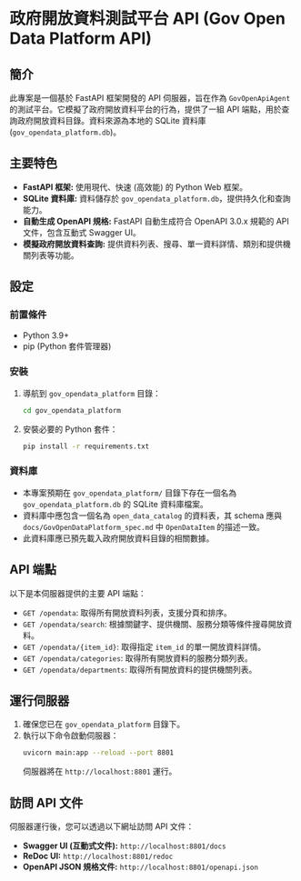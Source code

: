 # 政府開放資料測試平台 API (Gov Open Data Platform API)

## 簡介
此專案是一個基於 FastAPI 框架開發的 API 伺服器，旨在作為 `GovOpenApiAgent` 的測試平台。它模擬了政府開放資料平台的行為，提供了一組 API 端點，用於查詢政府開放資料目錄。資料來源為本地的 SQLite 資料庫 (`gov_opendata_platform.db`)。

## 主要特色
*   **FastAPI 框架:** 使用現代、快速 (高效能) 的 Python Web 框架。
*   **SQLite 資料庫:** 資料儲存於 `gov_opendata_platform.db`，提供持久化和查詢能力。
*   **自動生成 OpenAPI 規格:** FastAPI 自動生成符合 OpenAPI 3.0.x 規範的 API 文件，包含互動式 Swagger UI。
*   **模擬政府開放資料查詢:** 提供資料列表、搜尋、單一資料詳情、類別和提供機關列表等功能。

## 設定

### 前置條件
*   Python 3.9+
*   pip (Python 套件管理器)

### 安裝
1.  導航到 `gov_opendata_platform` 目錄：
    ```bash
    cd gov_opendata_platform
    ```
2.  安裝必要的 Python 套件：
    ```bash
    pip install -r requirements.txt
    ```

### 資料庫
*   本專案預期在 `gov_opendata_platform/` 目錄下存在一個名為 `gov_opendata_platform.db` 的 SQLite 資料庫檔案。
*   資料庫中應包含一個名為 `open_data_catalog` 的資料表，其 schema 應與 `docs/GovOpenDataPlatform_spec.md` 中 `OpenDataItem` 的描述一致。
*   此資料庫應已預先載入政府開放資料目錄的相關數據。

## API 端點

以下是本伺服器提供的主要 API 端點：

*   `GET /opendata`: 取得所有開放資料列表，支援分頁和排序。
*   `GET /opendata/search`: 根據關鍵字、提供機關、服務分類等條件搜尋開放資料。
*   `GET /opendata/{item_id}`: 取得指定 `item_id` 的單一開放資料詳情。
*   `GET /opendata/categories`: 取得所有開放資料的服務分類列表。
*   `GET /opendata/departments`: 取得所有開放資料的提供機關列表。

## 運行伺服器

1.  確保您已在 `gov_opendata_platform` 目錄下。
2.  執行以下命令啟動伺服器：
    ```bash
    uvicorn main:app --reload --port 8801
    ```
    伺服器將在 `http://localhost:8801` 運行。

## 訪問 API 文件

伺服器運行後，您可以透過以下網址訪問 API 文件：

*   **Swagger UI (互動式文件):** `http://localhost:8801/docs`
*   **ReDoc UI:** `http://localhost:8801/redoc`
*   **OpenAPI JSON 規格文件:** `http://localhost:8801/openapi.json`
